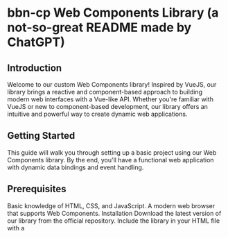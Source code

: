 # bbn-cp Web Components Library (a not-so-great README made by ChatGPT)

## Introduction

Welcome to our custom Web Components library! Inspired by VueJS, our library brings a reactive and component-based approach to building modern web interfaces with a Vue-like API. Whether you're familiar with VueJS or new to component-based development, our library offers an intuitive and powerful way to create dynamic web applications.

## Getting Started

This guide will walk you through setting up a basic project using our Web Components library. By the end, you'll have a functional web application with dynamic data bindings and event handling.

## Prerequisites

Basic knowledge of HTML, CSS, and JavaScript.
A modern web browser that supports Web Components.
Installation
Download the latest version of our library from the official repository.
Include the library in your HTML file with a <script> tag:

```html
<script type="text/javascript" src="path/to/bbn-cp/v2/dist/bbn-cp.js"></script>
```

## Creating Your First App

Define a container for your app. This can be any HTML element:

```html
<div class="appui bbn-overlay" style="visibility: hidden;">
  <!-- Your app's content will go here -->
</div>
```

Initialize your app with the bbn.cp.createApp method inside a <script> tag. This method takes two arguments: a selector for your app's container and an options object defining your app's data, methods, and lifecycle hooks:

```html
<script>
document.addEventListener('DOMContentLoaded', () => {
  const app = bbn.cp.createApp('.appui', {
    data() {
      return {
        // Your app's initial state
        lst: [1, 2, 3],
        myData: {
          name: 'Ettore',
          color: 'blue',
          number: 3,
          radio: 'dunno',
          choice: 2,
          ok: 0
        }
      };
    },
    methods: {
      // Define methods to handle user actions and events
    },
    mounted() {
      // Lifecycle hook that runs after the app is mounted to the DOM
    },
    watch: {
      // Watchers for reactive data changes
    }
  });
})
</script>
```

Inside your app's container, use custom elements (e.g., <bbn-input>, <bbn-dropdown>) to create an interactive UI. Bind data to these elements with the v-model directive and use {{}} syntax for text interpolation:

```html
<h1>
  Name: {{myData.name}}<br>
  Color: {{myData.color}}
</h1>
<bbn-form>
  <bbn-input v-model="myData.name"></bbn-input>
  <bbn-dropdown :source="lst" v-model="myData.choice"></bbn-dropdown>
  <!-- Add more components as needed -->
</bbn-form>
```

## Running Your App

Open your HTML file in a web browser. You should see your app running, complete with reactive data bindings and interactive components.

## Conclusion

Congratulations! You've just created a simple web application using our Web Components library with a Vue-like API. Explore the documentation to learn more about available components, directives, and features to build more complex and dynamic applications. Happy coding!